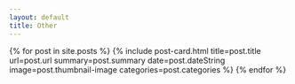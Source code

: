 ```yaml
---
layout: default
title: Other
---
```

<div class="col-12 col-lg-9 mx-auto px-0 py-3">
    {% for post in site.posts %}
        {% include post-card.html title=post.title url=post.url summary=post.summary
          date=post.dateString image=post.thumbnail-image categories=post.categories  %}
    {% endfor %}
</div>